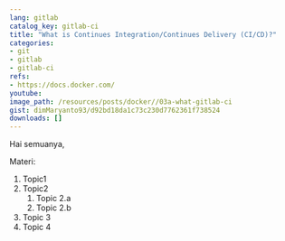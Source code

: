 ```yaml
---
lang: gitlab
catalog_key: gitlab-ci
title: "What is Continues Integration/Continues Delivery (CI/CD)?"
categories:
- git
- gitlab
- gitlab-ci
refs: 
- https://docs.docker.com/
youtube: 
image_path: /resources/posts/docker//03a-what-gitlab-ci
gist: dimMaryanto93/d92bd18da1c73c230d7762361f738524
downloads: []
---
```


Hai semuanya, 

<!--more-->

Materi: 

1. Topic1
2. Topic2
    1. Topic 2.a
    2. Topic 2.b
3. Topic 3
4. Topic 4